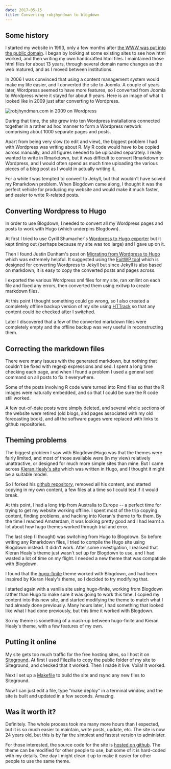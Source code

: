 ```yaml
---
date: 2017-05-15
title: Converting robjhyndman to blogdown
---
```


## Some history

I started my website in 1993, only a few months after [the WWW was put into the public domain](https://home.cern/topics/birth-web). I began by looking at some existing sites to see how html worked, and then writing my own handcrafted html files. I maintained those html files for about 13 years, through several domain name changes as the web matured, and as I moved between institutions.

In 2006 I was convinced that using a content management system would make my life easier, and I converted the site to Joomla. A couple of years later, Wordpress seemed to have more features, so I converted from Joomla to Wordpress where it stayed for about 9 years. Here is an image of what it looked like in 2009 just after converting to Wordpress.

![robjhyndman.com in 2009 on Wordpress](/images/rjh2009.png)

During that time, the site grew into ten Wordpress installations connected together in a rather ad hoc manner to form a Wordpress network comprising about 1000 separate pages and posts.

Apart from being very slow (to edit and view), the biggest problem I had with Wordpress was writing about R. My R code would have to be copied across manually, and all figures needed to be uploaded separately. I really wanted to write in Rmarkdown, but it was difficult to convert Rmarkdown to Wordpress, and I would often spend as much time uploading the various pieces of a blog post as I would in actually writing it.

For a while I was tempted to convert to Jekyll, but that wouldn't have solved my Rmarkdown problem. When Blogdown came along, I thought it was the perfect vehicle for producing my website and would make it much faster, and easier to write R-related posts.

## Converting Wordpress to Hugo

In order to use Blogdown, I needed to convert all my Wordpress pages and posts to work with Hugo (which underpins Blogdown).

At first I tried to use Cyrill Shumacher's [Wordpress to Hugo exporter](https://github.com/SchumacherFM/wordpress-to-hugo-exporter) but it kept timing out (perhaps because my site was too large) and I gave up on it.

Then I found Justin Dunham's post on [Migrating from Wordpress to Hugo](http://justindunham.net/migrating-from-wordpress-to-hugo/) which was extremely helpful. It suggested using the [ExitWP tool](https://github.com/thomasf/exitwp) which is designed for converting Wordpress to Jekyll but since Jekyll is also based on markdown, it is easy to copy the converted posts and pages across.

I exported the various Wordpress xml files for my site, ran xmllint on each file and fixed any errors, then converted them using exitwp to create markdown files.

At this point I thought something could go wrong, so I also created a completely offline backup version of my site using [HTTrack](http://www.httrack.com) so that any content could be checked after I switched.

Later I discovered that a few of the converted markdown files were completely empty and the offline backup was very useful in reconstructing them.

## Correcting the markdown files

There were many issues with the generated markdown, but nothing that couldn't be fixed with regexp expressions and sed. I spent a long time checking each page, and when I found a problem I used a general sed command on all posts to fix it everywhere. 

Some of the posts involving R code were turned into Rmd files so that the R images were naturally embedded, and so that I could be sure the R code still worked.

A few out-of-date posts were simply deleted, and several whole sections of the website were retired (old blogs, and pages associated with my old forecasting book), and all the software pages were replaced with links to github repositories.


## Theming problems

The biggest problem I saw with Blogdown/Hugo was that the themes were fairly limited, and most of those available were (in my view) relatively unattractive, or designed for much more simple sites than mine. But I came across [Kieran Healy's site](https://kieranhealy.org/) which was written in Hugo, and I thought it might be a suitable model.

So I forked his [github repository](https://github.com/kjhealy/kieranhealy.hugo), removed all his content, and started copying in my own content, a few files at a time so I could test if it would break.

At this point, I had a long trip from Australia to Europe -- a perfect time for trying to get my website working offline. I spent most of the trip copying content, finding problems, and hacking into Kieran's theme to fix them. By the time I reached Amsterdam, it was looking pretty good and I had learnt a lot about how hugo themes worked through trial and error.

The last step (I thought) was switching from Hugo to Blogdown. So before writing any Rmarkdown files, I tried to compile the Hugo site using Blogdown instead. It didn't work. After some investigation, I realised that Kieran Healy's theme just wasn't set up for Blogdown to use, and I had wasted a lot of time on my flight. I needed a new theme that was compatible with Blogdown.

I found that the [hugo-finite](https://themes.gohugo.io/hugo-finite/) theme worked with Blogdown, and had been inspired by Kieran Healy's theme, so I decided to try modifying that.

I started again with a vanilla site using hugo-finite, working from Blogdown rather than Hugo to make sure it was going to work this time. I copied my content into this new site, and started modifying the theme to match what I had already done previously. Many hours later, I had something that looked like what I had done previously, but this time it worked with Blogdown.

So my theme is something of a mash-up between hugo-finite and Kieran Healy's theme, with a few features of my own.

## Putting it online

My site gets too much traffic for the free hosting sites, so I host it on [Siteground](https://www.siteground.com/index.htm?afcode=31a2a533d54be661222f2437d073adad). At first I used Filezilla to copy the public folder of my site to Siteground, and checked that it worked. Then I made it live. Voila! It worked.

Next I set up a [Makefile](https://raw.githubusercontent.com/rbind/robjhyndman.com/master/Makefile) to build the site and rsync any new files to Siteground.

Now I can just edit a file, type "make deploy" in a terminal window, and the site is built and updated in a few seconds. Amazing.


## Was it worth it?

Definitely. The whole process took me many more hours than I expected, but it is so much easier to maintain, write posts, update, etc. The site is now 24 years old, but this is by far the simplest and fastest version to administer.

For those interested, the source code for the site is [hosted on github](https://github.com/rbind/robjhyndman.com). The theme can be modified for other people to use, but some of it is hard-coded with my details. One day I might clean it up to make it easier for other people to use the same theme.
